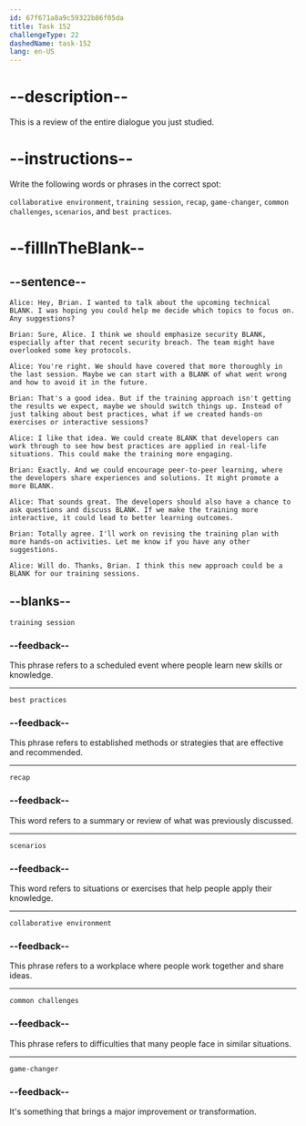 ```yaml
---
id: 67f671a8a9c59322b86f05da
title: Task 152
challengeType: 22
dashedName: task-152
lang: en-US
---
```


<!-- REVIEW -->

# --description--

This is a review of the entire dialogue you just studied.

# --instructions--

Write the following words or phrases in the correct spot:

`collaborative environment`, `training session`, `recap`, `game-changer`, `common challenges`, `scenarios`, and `best practices`.

# --fillInTheBlank--

## --sentence--

`Alice: Hey, Brian. I wanted to talk about the upcoming technical BLANK. I was hoping you could help me decide which topics to focus on. Any suggestions?`

`Brian: Sure, Alice. I think we should emphasize security BLANK, especially after that recent security breach. The team might have overlooked some key protocols.`

`Alice: You're right. We should have covered that more thoroughly in the last session. Maybe we can start with a BLANK of what went wrong and how to avoid it in the future.`

`Brian: That's a good idea. But if the training approach isn't getting the results we expect, maybe we should switch things up. Instead of just talking about best practices, what if we created hands-on exercises or interactive sessions?`

`Alice: I like that idea. We could create BLANK that developers can work through to see how best practices are applied in real-life situations. This could make the training more engaging.`

`Brian: Exactly. And we could encourage peer-to-peer learning, where the developers share experiences and solutions. It might promote a more BLANK.`

`Alice: That sounds great. The developers should also have a chance to ask questions and discuss BLANK. If we make the training more interactive, it could lead to better learning outcomes.`

`Brian: Totally agree. I'll work on revising the training plan with more hands-on activities. Let me know if you have any other suggestions.`

`Alice: Will do. Thanks, Brian. I think this new approach could be a BLANK for our training sessions.`

## --blanks--

`training session`

### --feedback--

This phrase refers to a scheduled event where people learn new skills or knowledge.

---

`best practices`

### --feedback--

This phrase refers to established methods or strategies that are effective and recommended.

---

`recap`

### --feedback--

This word refers to a summary or review of what was previously discussed.

---

`scenarios`

### --feedback--

This word refers to situations or exercises that help people apply their knowledge.

---

`collaborative environment`

### --feedback--

This phrase refers to a workplace where people work together and share ideas.

---

`common challenges`

### --feedback--

This phrase refers to difficulties that many people face in similar situations.

---

`game-changer`

### --feedback--

It's something that brings a major improvement or transformation.

